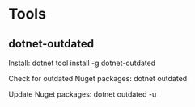 # Tools

## dotnet-outdated

Install:
dotnet tool install -g dotnet-outdated

Check for outdated Nuget packages:
dotnet outdated

Update Nuget packages:
dotnet outdated -u
